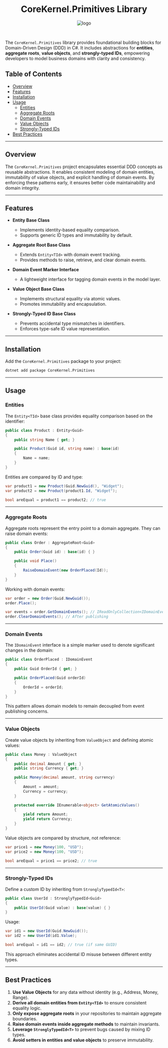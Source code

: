 <h1 align="center" id="title">CoreKernel.Primitives Library</h1>

<p align="center"><img src="https://github.com/ScriptSage001/CoreKernel/blob/master/assets/logo/flat_500x500.png?raw=true" alt="logo"></p>

<br>

The `CoreKernel.Primitives` library provides foundational building blocks for Domain-Driven Design (DDD) in C#. It includes abstractions for **entities**, **aggregate roots**, **value objects**, and **strongly-typed IDs**, empowering developers to model business domains with clarity and consistency.

## Table of Contents

- [Overview](#overview)
- [Features](#features)
- [Installation](#installation)
- [Usage](#usage)
  - [Entities](#entities)
  - [Aggregate Roots](#aggregate-roots)
  - [Domain Events](#domain-events)
  - [Value Objects](#value-objects)
  - [Strongly-Typed IDs](#strongly-typed-ids)
- [Best Practices](#best-practices)

---

## Overview

The `CoreKernel.Primitives` project encapsulates essential DDD concepts as reusable abstractions. It enables consistent modeling of domain entities, immutability of value objects, and explicit handling of domain events. By enforcing these patterns early, it ensures better code maintainability and domain integrity.

---

## Features

- **Entity Base Class**
  - Implements identity-based equality comparison.
  - Supports generic ID types and immutability by default.

- **Aggregate Root Base Class**
  - Extends `Entity<TId>` with domain event tracking.
  - Provides methods to raise, retrieve, and clear domain events.

- **Domain Event Marker Interface**
  - A lightweight interface for tagging domain events in the model layer.

- **Value Object Base Class**
  - Implements structural equality via atomic values.
  - Promotes immutability and encapsulation.

- **Strongly-Typed ID Base Class**
  - Prevents accidental type mismatches in identifiers.
  - Enforces type-safe ID value representation.

---

## Installation

Add the `CoreKernel.Primitives` package to your project:

```bash
dotnet add package CoreKernel.Primitives
```

---

## Usage

### Entities

The `Entity<TId>` base class provides equality comparison based on the identifier:

```csharp
public class Product : Entity<Guid>
{
    public string Name { get; }

    public Product(Guid id, string name) : base(id)
    {
        Name = name;
    }
}
```

Entities are compared by ID and type:

```csharp
var product1 = new Product(Guid.NewGuid(), "Widget");
var product2 = new Product(product1.Id, "Widget");

bool areEqual = product1 == product2; // true
```

---

### Aggregate Roots

Aggregate roots represent the entry point to a domain aggregate. They can raise domain events:

```csharp
public class Order : AggregateRoot<Guid>
{
    public Order(Guid id) : base(id) { }

    public void Place()
    {
        RaiseDomainEvent(new OrderPlaced(Id));
    }
}
```

Working with domain events:

```csharp
var order = new Order(Guid.NewGuid());
order.Place();

var events = order.GetDomainEvents(); // IReadOnlyCollection<IDomainEvent>
order.ClearDomainEvents(); // After publishing
```

---

### Domain Events

The `IDomainEvent` interface is a simple marker used to denote significant changes in the domain:

```csharp
public class OrderPlaced : IDomainEvent
{
    public Guid OrderId { get; }

    public OrderPlaced(Guid orderId)
    {
        OrderId = orderId;
    }
}
```

This pattern allows domain models to remain decoupled from event publishing concerns.

---

### Value Objects

Create value objects by inheriting from `ValueObject` and defining atomic values:

```csharp
public class Money : ValueObject
{
    public decimal Amount { get; }
    public string Currency { get; }

    public Money(decimal amount, string currency)
    {
        Amount = amount;
        Currency = currency;
    }

    protected override IEnumerable<object> GetAtomicValues()
    {
        yield return Amount;
        yield return Currency;
    }
}
```

Value objects are compared by structure, not reference:

```csharp
var price1 = new Money(100, "USD");
var price2 = new Money(100, "USD");

bool areEqual = price1 == price2; // true
```

---

### Strongly-Typed IDs

Define a custom ID by inheriting from `StronglyTypedId<T>`:

```csharp
public class UserId : StronglyTypedId<Guid>
{
    public UserId(Guid value) : base(value) { }
}
```

Usage:

```csharp
var id1 = new UserId(Guid.NewGuid());
var id2 = new UserId(id1.Value);

bool areEqual = id1 == id2; // true (if same GUID)
```

This approach eliminates accidental ID misuse between different entity types.

---

## Best Practices

1. **Use Value Objects** for any data without identity (e.g., Address, Money, Range).
2. **Derive all domain entities from `Entity<TId>`** to ensure consistent equality logic.
3. **Only expose aggregate roots** in your repositories to maintain aggregate boundaries.
4. **Raise domain events inside aggregate methods** to maintain invariants.
5. **Leverage `StronglyTypedId<T>`** to prevent bugs caused by mixing ID types.
6. **Avoid setters in entities and value objects** to preserve immutability.
